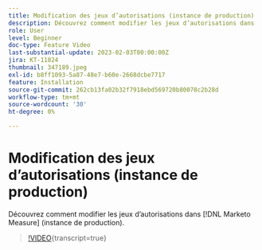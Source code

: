 ```yaml
---
title: Modification des jeux d’autorisations (instance de production)
description: Découvrez comment modifier les jeux d’autorisations dans  [!DNL Marketo Measure]  (instance de production).
role: User
level: Beginner
doc-type: Feature Video
last-substantial-update: 2023-02-03T00:00:00Z
jira: KT-11824
thumbnail: 347189.jpeg
exl-id: b8ff1093-5a87-48e7-b60e-2668dcbe7717
feature: Installation
source-git-commit: 262cb13fa02b32f7918ebd569720b80078c2b28d
workflow-type: tm+mt
source-wordcount: '30'
ht-degree: 0%

---
```


# Modification des jeux d’autorisations (instance de production)

Découvrez comment modifier les jeux d’autorisations dans [!DNL Marketo Measure] (instance de production).

>[!VIDEO](https://video.tv.adobe.com/v/347189/?learn=on){transcript=true}
